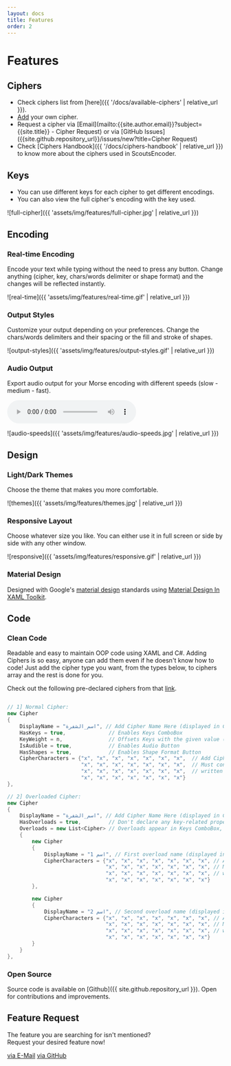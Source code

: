 ```yaml
---
layout: docs
title: Features
order: 2
---
```


# Features

## Ciphers

- Check ciphers list from [here]({{ '/docs/available-ciphers' | relative_url }}).
- [Add](#clean-code) your own cipher.
- Request a cipher via [Email](mailto:{{site.author.email}}?subject={{site.title}} - Cipher Request) or via [GitHub Issues]({{site.github.repository_url}}/issues/new?title=Cipher Request)
- Check [Ciphers Handbook]({{ '/docs/ciphers-handbook' | relative_url }}) to know more about the ciphers used in ScoutsEncoder.

## Keys

- You can use different keys for each cipher to get different encodings.
- You can also view the full cipher's encoding with the key used.

![full-cipher]({{ 'assets/img/features/full-cipher.jpg' | relative_url }})

## Encoding

### Real-time Encoding

Encode your text while typing without the need to press any button. Change anything (cipher, key, chars/words delimiter or shape format) and the changes will be reflected instantly.

![real-time]({{ 'assets/img/features/real-time.gif' | relative_url }})

### Output Styles

Customize your output depending on your preferences. Change the chars/words delimiters and their spacing or the fill and stroke of shapes.

![output-styles]({{ 'assets/img/features/output-styles.gif' | relative_url }})

### Audio Output

Export audio output for your Morse encoding with different speeds (slow - medium - fast).

<div class="col my-3 p-0">
    <audio class="w-100" controls>
        <source src="{{ 'assets/wav/MorseCode.wav' | relative_url }}" type="audio/wav">
    </audio>
</div>

![audio-speeds]({{ 'assets/img/features/audio-speeds.jpg' | relative_url }})

## Design

### Light/Dark Themes

Choose the theme that makes you more comfortable.

![themes]({{ 'assets/img/features/themes.jpg'  | relative_url }})

### Responsive Layout

Choose whatever size you like. You can either use it in full screen or side by side with any other window.

![responsive]({{ 'assets/img/features/responsive.gif' | relative_url }})

### Material Design

Designed with Google's [material design](https://material.io/design/) standards using [Material Design In XAML Toolkit](https://github.com/MaterialDesignInXAML/MaterialDesignInXamlToolkit).

## Code

### Clean Code

Readable and easy to maintain OOP code using XAML and C#. Adding Ciphers is so easy, anyone can add them even if he doesn't know how to code! Just add the cipher type you want, from the types below, to ciphers array and the rest is done for you.

Check out the following pre-declared ciphers from that [link](https://github.com/YoussefRaafatNasry/ScoutsEncoder/blob/d19c185cb6046c8969ddf68125a90e116da8f88a/ScoutsEncoder/MainWindow.xaml.cs#L42-L212).

```c#

// 1] Normal Cipher:
new Cipher
{
    DisplayName = "اسم_الشفرة", // Add Cipher Name Here (displayed in Ciphers ComboBox)
    HasKeys = true,              // Enables Keys ComboBox
    KeyWeight = n,               // Offsets Keys with the given value (n) where:  0 < n < 28
    IsAudible = true,            // Enables Audio Button
    HasShapes = true,            // Enables Shape Format Button
    CipherCharacters = {"x", "x", "x", "x", "x", "x", "x",  // Add Cipher body Here.
                        "x", "x", "x", "x", "x", "x", "x",  // Must contain 28 values,
                        "x", "x", "x", "x", "x", "x", "x",  // written in an array form
                        "x", "x", "x", "x", "x", "x", "x"}
},

// 2] Overloaded Cipher:
new Cipher
{
    DisplayName = "اسم_الشفرة", // Add Cipher Name Here (displayed in Ciphers ComboBox)
    HasOverloads = true,         // Don't declare any key-related property or CipherCharacters property
    Overloads = new List<Cipher> // Overloads appear in Keys ComboBox, and are initialized as a list
    {
        new Cipher
        {
            DisplayName = "اسم 1", // First overload name (displayed in Keys ComboBox)
            CipherCharacters = {"x", "x", "x", "x", "x", "x", "x", // Add First overload body Here.
                                "x", "x", "x", "x", "x", "x", "x", // Must contain 28 values,
                                "x", "x", "x", "x", "x", "x", "x", // written in an array form
                                "x", "x", "x", "x", "x", "x", "x"}
        },

        new Cipher
        {
            DisplayName = "اسم 2", // Second overload name (displayed in Keys ComboBox)
            CipherCharacters = {"x", "x", "x", "x", "x", "x", "x", // Add Second overload body Here.
                                "x", "x", "x", "x", "x", "x", "x", // Must contain 28 values,
                                "x", "x", "x", "x", "x", "x", "x", // written in an array form
                                "x", "x", "x", "x", "x", "x", "x"}
        }
    }
},

```

### Open Source

Source code is available on [Github]({{ site.github.repository_url }}). Open for contributions and improvements.

## Feature Request

The feature you are searching for isn't mentioned?<br/>
Request your desired feature now!

<a class="btn btn-primary" href="mailto:{{ site.author.email }}?subject={{ site.title }} | Feature Request">via E-Mail</a>
<a class="btn btn-primary" href="{{ site.github.repository_url }}/issues/new?title=Feature Request">via GitHub</a>
